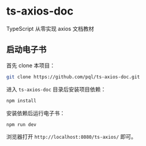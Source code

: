 # ts-axios-doc

TypeScript 从零实现 axios 文档教材

## 启动电子书

首先 clone 本项目：

```bash
git clone https://github.com/pql/ts-axios-doc.git
```

进入 `ts-axios-doc` 目录后安装项目依赖：

```bash
npm install
```

安装依赖后运行电子书：

```bash
npm run dev
```

浏览器打开 `http://localhost:8080/ts-axios/` 即可。
